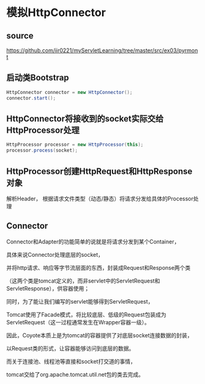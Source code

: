 # 模拟HttpConnector

## source
https://github.com/iir0221/myServletLearning/tree/master/src/ex03/pyrmont

## 启动类Bootstrap
```java
HttpConnector connector = new HttpConnector();
connector.start();
```	
## HttpConnector将接收到的socket实际交给HttpProcessor处理
```java
HttpProcessor processor = new HttpProcessor(this);
processor.process(socket);
```	
## HttpProcessor创建HttpRequest和HttpResponse对象

解析Header，
根据请求文件类型（动态/静态）将请求分发给具体的Processor处理

## Connector
Connector和Adapter的功能简单的说就是将请求分发到某个Container，

具体来说Connector处理底层的socket，

并将http请求、响应等字节流层面的东西，封装成Request和Response两个类

（这两个类是tomcat定义的，而非servlet中的ServletRequest和ServletResponse），供容器使用；

同时，为了能让我们编写的servlet能够得到ServletRequest，

Tomcat使用了Facade模式，将比较底层、低级的Request包装成为ServletRequest（这一过程通常发生在Wrapper容器一级）。

因此，Coyote本质上是为tomcat的容器提供了对底层socket连接数据的封装，

以Request类的形式，让容器能够访问到底层的数据。

而关于连接池、线程池等直接和socket打交道的事情，

tomcat交给了org.apache.tomcat.util.net包的类去完成。
